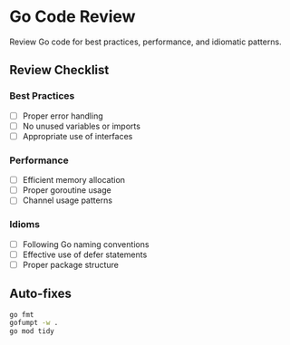 # Go Code Review

Review Go code for best practices, performance, and idiomatic patterns.

## Review Checklist

### Best Practices
- [ ] Proper error handling
- [ ] No unused variables or imports
- [ ] Appropriate use of interfaces

### Performance
- [ ] Efficient memory allocation
- [ ] Proper goroutine usage
- [ ] Channel usage patterns

### Idioms
- [ ] Following Go naming conventions
- [ ] Effective use of defer statements
- [ ] Proper package structure

## Auto-fixes

```bash
go fmt
gofumpt -w .
go mod tidy
```